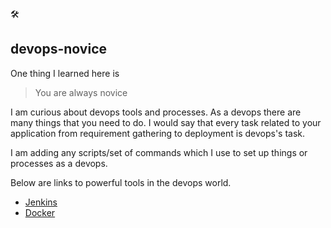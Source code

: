 :hammer_and_wrench:
## devops-novice
One thing I learned here is
> You are always novice  

I am curious about devops tools and processes. As a devops there are many things that you need to do. I would say that every task related to your application from requirement gathering to deployment is devops's task.

I am adding any scripts/set of commands which I use to set up things or processes as a devops.

Below are links to powerful tools in the devops world.

* [Jenkins](jenkins/jenkins.md)
* [Docker](docker/docker.md)
